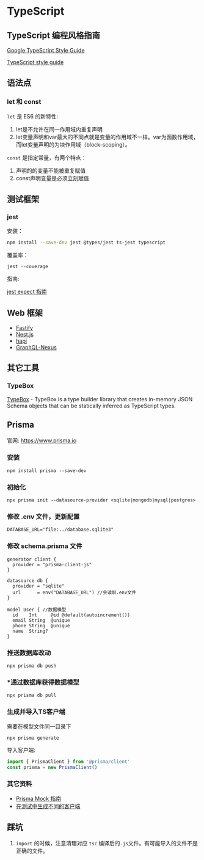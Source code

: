 # TypeScript

## TypeScript 编程风格指南

[Google TypeScript Style Guide](https://google.github.io/styleguide/tsguide.html)

[TypeScript style guide](https://ts.dev/style/)

## 语法点

### let 和 const

`let` 是 ES6 的新特性:

1. let是不允许在同一作用域内重复声明
2. let变量声明和var最大的不同点就是变量的作用域不一样。var为函数作用域，而let变量声明的为块作用域（block-scoping）。

`const` 是指定常量，有两个特点：

1. 声明的的变量不能被重复赋值
2. const声明变量是必须立刻赋值

## 测试框架

### jest

安装：

```sh
npm install --save-dev jest @types/jest ts-jest typescript
```

覆盖率：

```shell
jest --coverage
```

指南:

[jest expect 指南](https://jestjs.io/docs/expect)

## Web 框架

- [Fastify](https://github.com/fastify/fastify)
- [Nest.js](https://github.com/nestjs/nest)
- [hapi](https://github.com/hapijs/hapi)
- [GraphQL-Nexus](https://github.com/graphql-nexus/nexus)


## 其它工具

### TypeBox

[TypeBox](https://github.com/sinclairzx81/typebox) - TypeBox is a type builder library that creates in-memory JSON Schema objects that can be statically inferred as TypeScript types.

## Prisma

官网: <https://www.prisma.io>

### 安装

```shell
npm install prisma --save-dev
```

### 初始化

```shell
npx prisma init --datasource-provider <sqlite|mongodb|mysql|postgres>
```

### 修改 .env 文件，更新配置

```text
DATABASE_URL="file:../database.sqlite3"
```

### 修改 schema.prisma 文件

```prisma
generator client {
  provider = "prisma-client-js"
}

datasource db {
  provider = "sqlite"
  url      = env("DATABASE_URL") //会读取.env文件
}

model User { //数据模型
  id    Int     @id @default(autoincrement())
  email String  @unique
  phone String  @unique
  name  String?
}

```

### 推送数据库改动

```shell
npx prisma db push
```

### *通过数据库获得数据模型

```shell
npx prisma db pull
```

### 生成并导入TS客户端

需要在模型文件同一目录下

```shell
npx prisma generate
```

导入客户端:

```typescript
import { PrismaClient } from '@prisma/client'
const prisma = new PrismaClient()
```

### 其它资料

- [Prisma Mock 指南](https://www.prisma.io/docs/guides/testing/unit-testing)
- [在测试中生成不同的客户端](https://github.com/prisma/prisma/discussions/2792)

## 踩坑

1. `import` 的时候，注意清理对应 `tsc` 编译后的`.js`文件。有可能导入的文件不是正确的文件。
